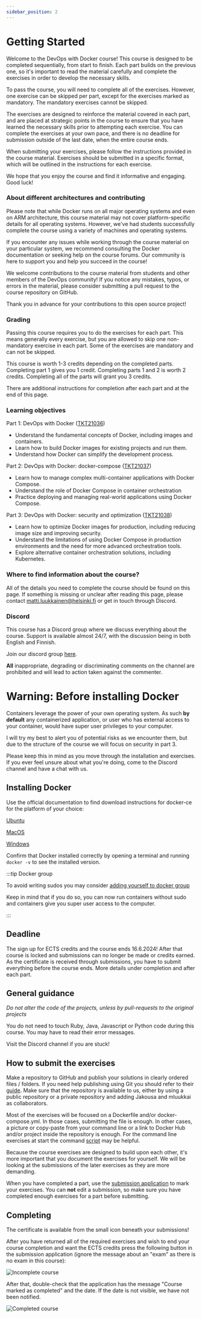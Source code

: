 ```yaml
---
sidebar_position: 2
---
```


# Getting Started

Welcome to the DevOps with Docker course! This course is designed to be completed sequentially, from start to finish. Each part builds on the previous one, so it's important to read the material carefully and complete the exercises in order to develop the necessary skills.

To pass the course, you will need to complete all of the exercises. However, one exercise can be skipped per part, except for the exercises marked as mandatory. The mandatory exercises cannot be skipped.

The exercises are designed to reinforce the material covered in each part, and are placed at strategic points in the course to ensure that you have learned the necessary skills prior to attempting each exercise. You can complete the exercises at your own pace, and there is no deadline for submission outside of the last date, when the entire course ends.

When submitting your exercises, please follow the instructions provided in the course material. Exercises should be submitted in a specific format, which will be outlined in the instructions for each exercise.

We hope that you enjoy the course and find it informative and engaging. Good luck!

### About different architectures and contributing

Please note that while Docker runs on all major operating systems and even on ARM architecture, this course material may not cover platform-specific details for all operating systems. However, we've had students successfully complete the course using a variety of machines and operating systems.

If you encounter any issues while working through the course material on your particular system, we recommend consulting the Docker documentation or seeking help on the course forums. Our community is here to support you and help you succeed in the course!

We welcome contributions to the course material from students and other members of the DevOps community! If you notice any mistakes, typos, or errors in the material, please consider submitting a pull request to the course repository on GitHub.

Thank you in advance for your contributions to this open source project!

### Grading

Passing this course requires you to do the exercises for each part. This means generally every exercise, but you are allowed to skip one non-mandatory exercise in each part. Some of the exercises are mandatory and can not be skipped.

This course is worth 1-3 credits depending on the completed parts. Completing part 1 gives you 1 credit. Completing parts 1 and 2 is worth 2 credits. Completing all of the parts will grant you 3 credits.

There are additional instructions for completion after each part and at the end of this page.

### Learning objectives

Part 1: DevOps with Docker ([TKT21036](https://studies.helsinki.fi/kurssit/toteutus/otm-4bd45ab8-8b23-4973-a918-a6b6f7bbb347/TKT21036))

- Understand the fundamental concepts of Docker, including images and containers.
- Learn how to build Docker images for existing projects and run them.
- Understand how Docker can simplify the development process.

Part 2: DevOps with Docker: docker-compose ([TKT21037](https://studies.helsinki.fi/kurssit/toteutus/otm-c73ef1c6-8fb0-42e8-9052-ef59b01cb409/TKT21037))

- Learn how to manage complex multi-container applications with Docker Compose.
- Understand the role of Docker Compose in container orchestration
- Practice deploying and managing real-world applications using Docker Compose.

Part 3: DevOps with Docker: security and optimization ([TKT21038](https://studies.helsinki.fi/kurssit/opintojakso/hy-CU-142971306-2020-08-01/TKT21038))

- Learn how to optimize Docker images for production, including reducing image size and improving security.
- Understand the limitations of using Docker Compose in production environments and the need for more advanced orchestration tools.
- Explore alternative container orchestration solutions, including Kubernetes.

### Where to find information about the course?

All of the details you need to complete the course should be found on this page. If something is missing or unclear after reading this page, please contact matti.luukkainen@helsinki.fi or get in touch through Discord.

### Discord

This course has a Discord group where we discuss everything about the course. Support is available almost 24/7, with the discussion being in both English and Finnish.

Join our discord group [here](https://study.cs.helsinki.fi/discord/join/docker).

**All** inappropriate, degrading or discriminating comments on the channel are prohibited and will lead to action taken against the commenter.

# Warning: Before installing Docker

Containers leverage the power of your own operating system. As such **by default** any containerized application, or user who has external access to your container, would have super user privileges to your computer.

I will try my best to alert you of potential risks as we encounter them, but due to the structure of the course we will focus on security in part 3.

Please keep this in mind as you move through the installation and exercises. If you ever feel unsure about what you're doing, come to the Discord channel and have a chat with us.

## Installing Docker

Use the official documentation to find download instructions for docker-ce for the platform of your choice:

[Ubuntu](https://docs.docker.com/install/linux/docker-ce/ubuntu/)

[MacOS](https://docs.docker.com/docker-for-mac/install/)

[Windows](https://docs.docker.com/docker-for-windows/install/)

Confirm that Docker installed correctly by opening a terminal and running `docker -v` to see the installed version.

:::tip Docker group

To avoid writing sudos you may consider [adding yourself to docker group](https://docs.docker.com/install/linux/linux-postinstall/)

Keep in mind that if you do so, you can now run containers without sudo and containers give you super user access to the computer.

:::

## Deadline

The sign up for ECTS credits and the course ends 16.6.2024! After that course is locked and submissions can no longer be made or credits earned. As the certificate is received through submissions, you have to submit everything before the course ends. More details under completion and after each part.

## General guidance

_Do not alter the code of the projects, unless by pull-requests to the original projects_

You do not need to touch Ruby, Java, Javascript or Python code during this course. You may have to read their error messages.

Visit the Discord channel if you are stuck!

## How to submit the exercises

Make a repository to GitHub and publish your solutions in clearly ordered files / folders. If you need help publishing using Git you should refer to their [guide](https://guides.github.com/activities/hello-world/). Make sure that the repository is available to us, either by using a public repository or a private repository and adding Jakousa and mluukkai as collaborators.

Most of the exercises will be focused on a Dockerfile and/or docker-compose.yml. In those cases, submitting the file is enough. In other cases, a picture or copy-paste from your command line or a link to Docker Hub and/or project inside the repository is enough. For the command line exercises at start the command [script](https://linux.die.net/man/1/script) may be helpful.

Because the course exercises are designed to build upon each other, it's more important that you document the exercises for yourself. We will be looking at the submissions of the later exercises as they are more demanding.

When you have completed a part, use the [submission application](https://studies.cs.helsinki.fi/stats/courses/docker2024) to mark your exercises. You can **not** edit a submission, so make sure you have completed enough exercises for a part before submitting.

## Completing

The certificate is available from the small icon beneath your submissions!

After you have returned all of the required exercises and wish to end your course completion and want the ECTS credits press the following button in the submission application (ignore the message about an "exam" as there is no exam in this course):

![Incomplete course](/img/incomplete_course.png)

After that, double-check that the application has the message "Course marked as completed" and the date. If the date is not visible, we have not been notified.

![Completed course](/img/completed_course.png)
